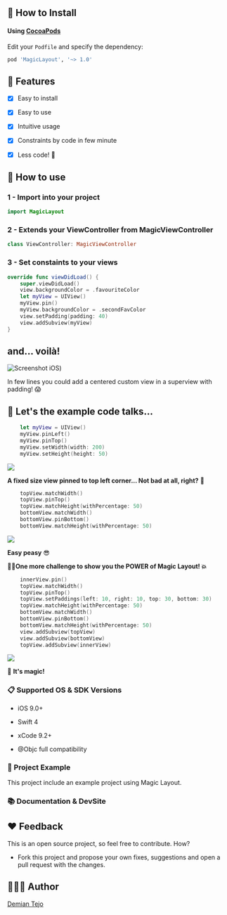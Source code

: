
##  📲  How to Install

#### Using [CocoaPods]([https://cocoapods.org](https://cocoapods.org/))

Edit your `Podfile` and specify the dependency:


```ruby
pod 'MagicLayout', '~> 1.0'
```


##  🌟  Features

- [x] Easy to install
- [x] Easy to use
- [x] Intuitive usage
- [x] Constraints by code in few minute
- [x]  Less code!  🙌



##  🐒 How to use





### 1 - Import into your project

```swift
import MagicLayout
```



### 2 - Extends your ViewController from MagicViewController

```swift
class ViewController: MagicViewController
```



### 3 - Set constaints to your views

```swift
override func viewDidLoad() {
	super.viewDidLoad()
	view.backgroundColor = .favouriteColor
	let myView = UIView()
	myView.pin()
	myView.backgroundColor = .secondFavColor
	view.setPadding(padding: 40)
	view.addSubview(myView)
}
```

## and... voilà!



![Screenshot iOS](https://i.imgur.com/4SwxgK9.png))

In few lines you could add a centered custom view in a superview with padding! 😱


##  💪  Let's the example code talks...


```swift
	let myView = UIView()
	myView.pinLeft()
	myView.pinTop()
	myView.setWidth(width: 200)
	myView.setHeight(height: 50)
```
![](https://i.imgur.com/ZIYa8H3.png)

**A fixed size view pinned to top left corner... Not bad at all, right?** 🤠

```swift
	topView.matchWidth()
	topView.pinTop()
	topView.matchHeight(withPercentage: 50)
	bottomView.matchWidth()
	bottomView.pinBottom()
	bottomView.matchHeight(withPercentage: 50)
```
![](https://i.imgur.com/YW6CTzh.png)

**Easy peasy** 😎

**🧙‍♂️One more challenge to show you the POWER of Magic Layout! 💥**

```swift
	innerView.pin()
	topView.matchWidth()
	topView.pinTop()
	topView.setPaddings(left: 10, right: 10, top: 30, bottom: 30)
	topView.matchHeight(withPercentage: 50)
	bottomView.matchWidth()
	bottomView.pinBottom()
	bottomView.matchHeight(withPercentage: 50)
	view.addSubview(topView)
	view.addSubview(bottomView)
	topView.addSubview(innerView)
```
![](https://i.imgur.com/bEx5PCv.png)

💃 **It's magic!**

### 📋  Supported OS & SDK Versions

* iOS 9.0+

* Swift 4

* xCode 9.2+

* @Objc full compatibility



###  🔮 Project Example

This project include an example project using Magic Layout.



###  📚 Documentation & DevSite




## ❤ Feedback


This is an open source project, so feel free to contribute. How?

- Fork this project and propose your own fixes, suggestions and open a pull request with the changes.





##  👨🏻‍💻 Author

[Demian Tejo](https://demtej.github.io/resume/)

 
